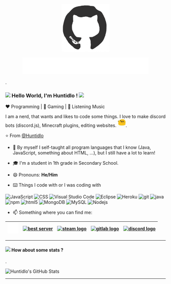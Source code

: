<p align="center">
<img src="https://github.com/Huntidlo/Huntidlo/blob/main/octo.gif" width="150" height="150" />
</p>

<p align="center">
<img src="https://github.com/Huntidlo/Huntidlo/blob/main/text1.gif" />
</p>
.
  
### <img src="https://emojis.slackmojis.com/emojis/images/1531849430/4246/blob-sunglasses.gif?1531849430" width="26px"/> Hello World, I'm Huntidlo !  <img src="https://github.com/TheDudeThatCode/TheDudeThatCode/blob/master/Assets/Earth.gif" width="24px">
  
:heart: Programming | :black_heart: Gaming | :blue_heart: Listening Music

I am a nerd, that wants and likes to code some things. I love to make discord bots (discord.js), Minecraft plugins, editing websites. <img src="https://github.com/SatYu26/SatYu26/blob/master/Assets/happy.gif" width="25">. 

⭐️ From [@Huntidlo](https://github.com/Huntidlo)
- 💬 By myself I self-taught all program languages that I know (Java, JavaScript, something about HTML, ...), but I still have a lot to learn!

- 🎓 I'm a student in 1th grade in Secondary School.

- 😄 Pronouns: **He/Him**

- ⌨️ Things I code with or I was coding with
<p>
  <img alt="JavaScript" src="https://img.shields.io/badge/-JavaScript-ffe699?style=flat-square&logo=javascript&logoColor=white" /> 
  <img alt="CSS" src="https://img.shields.io/badge/-CSS-1a73e8?style=flat-square&logo=CSS3&logoColor=white" />
  <img alt="Visual Studio Code" src="https://img.shields.io/badge/-Visual_Studio_Code-007ACC?style=flat-square&logo=visual-studio-code&logoColor=white" />
  <img alt="Eclipse" src="https://img.shields.io/badge/-Eclipse-2C2255?style=flat-square&logo=eclipse&logoColor=white" />
  <img alt="Heroku" src="https://img.shields.io/badge/-Heroku-430098?style=flat-square&logo=heroku&logoColor=white" />
  <img alt="git" src="https://img.shields.io/badge/-Git-F05032?style=flat-square&logo=git&logoColor=white" />
  <img alt="java" src="https://img.shields.io/badge/-Java-CB3837?style=flat-square&logo=java&logoColor=white" />
  <img alt="npm" src="https://img.shields.io/badge/-NPM-CB3837?style=flat-square&logo=npm&logoColor=white" />
  <img alt="html5" src="https://img.shields.io/badge/-HTML5-E34F26?style=flat-square&logo=html5&logoColor=white" />
  <img alt="MongoDB" src="https://img.shields.io/badge/-MongoDB-13aa52?style=flat-square&logo=mongodb&logoColor=white" />
  <img alt="MySQL" src="https://img.shields.io/badge/-MySQL-13aa52?style=flat-square&logo=mysql&logoColor=white" />
  <img alt="Nodejs" src="https://img.shields.io/badge/-Nodejs-43853d?style=flat-square&logo=Node.js&logoColor=white" />
</p>



- 📫 Something where you can find me:

| [<img src="https://raw.githubusercontent.com/Delta456/Delta456/master/img/github.png" alt="github logo" width="34">](https://github.com/Huntidlo) |  [<img src="https://raw.githubusercontent.com/Delta456/Delta456/master/img/dev.png" alt="best server" width="24">](https://southcraft.cz) |  [<img src="https://cdn3.iconfinder.com/data/icons/popular-services-brands-vol-2/512/steam-512.png" alt="steam logo" width="28">](https://steamcommunity.com/id/HunterVoe/) |  [<img src="https://raw.githubusercontent.com/Delta456/Delta456/master/img/gitlab.png" alt="gitlab logo" width="24">](https://gitlab.com/Huntidlo) |  [<img src="https://logo-logos.com/wp-content/uploads/2018/03/Discord_icon.png" alt="discord logo" width="24">](https://discord.bio/p/huntervoe/)
|---|---|---|---|---|

----

#### <img src="https://media.giphy.com/media/VgCDAzcKvsR6OM0uWg/giphy.gif" width="50"> How about some stats ?
  
.    
   
![Huntidlo's GitHub Stats](https://github-readme-stats.vercel.app/api?username=Huntidlo&hide=["stars"]&show_icons=true)

-------

